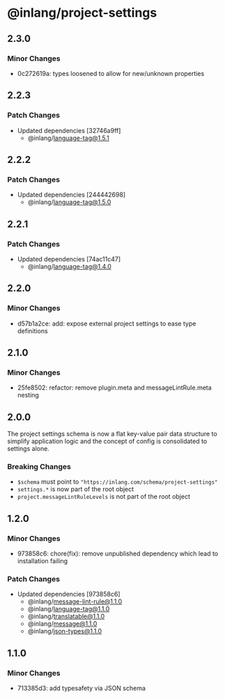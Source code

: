 # @inlang/project-settings

## 2.3.0

### Minor Changes

- 0c272619a: types loosened to allow for new/unknown properties

## 2.2.3

### Patch Changes

- Updated dependencies [32746a9ff]
  - @inlang/language-tag@1.5.1

## 2.2.2

### Patch Changes

- Updated dependencies [244442698]
  - @inlang/language-tag@1.5.0

## 2.2.1

### Patch Changes

- Updated dependencies [74ac11c47]
  - @inlang/language-tag@1.4.0

## 2.2.0

### Minor Changes

- d57b1a2ce: add: expose external project settings to ease type definitions

## 2.1.0

### Minor Changes

- 25fe8502: refactor: remove plugin.meta and messageLintRule.meta nesting

## 2.0.0

The project settings schema is now a flat key-value pair data structure to simplify application logic and the concept of config is consolidated to settings alone.

### Breaking Changes

- `$schema` must point to `"https://inlang.com/schema/project-settings"`
- `settings.*` is now part of the root object
- `project.messageLintRuleLevels` is not part of the root object

## 1.2.0

### Minor Changes

- 973858c6: chore(fix): remove unpublished dependency which lead to installation failing

### Patch Changes

- Updated dependencies [973858c6]
  - @inlang/message-lint-rule@1.1.0
  - @inlang/language-tag@1.1.0
  - @inlang/translatable@1.1.0
  - @inlang/message@1.1.0
  - @inlang/json-types@1.1.0

## 1.1.0

### Minor Changes

- 713385d3: add typesafety via JSON schema
